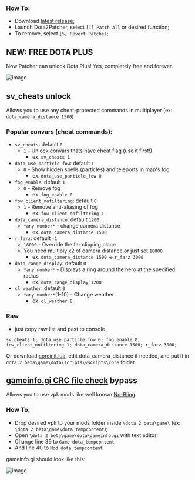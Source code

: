 ### How To:
* Download [latest release](https://github.com/Wolf49406/Dota2Patcher/releases/latest);
* Launch Dota2Patcher, select `[1] Patch All` or desired function;
* To remove, select `[5] Revert Patches`;

## NEW: FREE DOTA PLUS
Now Patcher can unlock Dota Plus! Yes, completely free and forever.

![image](https://user-images.githubusercontent.com/26302888/152439546-eb87ff23-3015-49cf-937a-623497f5bb8c.png)

## sv_cheats unlock
Allows you to use any cheat-protected commands in multiplayer (ex: `dota_camera_distance 1500`)

### Popular convars (cheat commands):
* `sv_cheats`: default `0`
	* `1` - Unlock convars thats have cheat flag (use it first!)
		* ex. `sv_cheats 1`
* `dota_use_particle_fow`: default `1`
	* `0` - Show hidden spells (particles) and teleports in map's fog
		* ex. `dota_use_particle_fow 0`
* `fog_enable`: default `1`
	* `0` - Remove fog
		* ex. `fog_enable 0`
* `fow_client_nofiltering`: default `0`
	* `1` - Remove anti-aliasing of fog
		* ex. `fow_client_nofiltering 1`
* `dota_camera_distance`: default `1200`
	* `*any number*` - change camera distance
		* ex. `dota_camera_distance 1500`
* `r_farz`: default `-1`
	* `18000` - Override the far clipping plane
	* You need multiply x2 of camera distance or just set `18000`
		* ex. `dota_camera_distance 1500` -> `r_farz 3000`
* `dota_range_display`: default `0`
	* `*any number*` - Displays a ring around the hero at the specified radius
		* ex. `dota_range_display 1200`
* `cl_weather`: default `0`
	* `*any number*`(1-10) - Change weather
		* ex. `cl_weather 8`

### Raw

* just copy raw list and past to console

```
sv_cheats 1; dota_use_particle_fow 0; fog_enable 0; fow_client_nofiltering 1; dota_camera_distance 1500; r_farz 3000;
```

Or download [coreinit.lua](https://github.com/Wolf49406/Dota2Patcher/blob/master/coreinit.lua), edit dota_camera_distance if needed, and put it in `dota 2 beta\game\dota\scripts\vscripts\core` folder.


## [gameinfo.gi CRC file check](https://www.reddit.com/r/DotA2/comments/s46mj8/dota_2_update_for_11422_11522_utc) bypass
Allows you to use vpk mods like well known [No-Bling](https://github.com/No-Bling/DOTA).  

### How To:
* Drop desired vpk to your mods folder inside `\dota 2 beta\game\` (ex: `\dota 2 beta\game\dota_tempcontent`);
* Open `\dota 2 beta\game\dota\gameinfo.gi` with text editor;
* Change line 39 to `Game dota_tempcontent`
* And line 40 to `Mod dota_tempcontent`

gameinfo.gi should look like this:  

![image](https://user-images.githubusercontent.com/26302888/150647061-251ac247-18f8-407c-847b-3657947f43b2.png)
